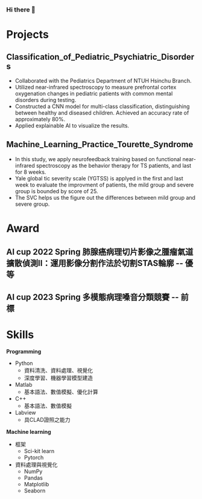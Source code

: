 ### Hi there 👋

<!--
**nicochang18/nicochang18** is a ✨ _special_ ✨ repository because its `README.md` (this file) appears on your GitHub profile.

Here are some ideas to get you started:

- 🔭 I’m currently working on ...
- 🌱 I’m currently learning ...
- 👯 I’m looking to collaborate on ...
- 🤔 I’m looking for help with ...
- 💬 Ask me about ...
- 📫 How to reach me: ...
- 😄 Pronouns: ...
- ⚡ Fun fact: ...
-->
# Projects
## Classification_of_Pediatric_Psychiatric_Disorders
- Collaborated with the Pediatrics Department of NTUH Hsinchu Branch.
- Utilized near-infrared spectroscopy to measure prefrontal cortex oxygenation changes in pediatric patients with common mental disorders during testing.
- Constructed a CNN model for multi-class classification, distinguishing between healthy and diseased children. Achieved an accuracy rate of approximately 80%.
- Applied explainable AI to visualize the results.

## Machine_Learning_Practice_Tourette_Syndrome
- In this study, we apply neurofeedback training based on functional near-infrared spectroscopy as the behavior therapy for TS patients, and last for 8 weeks.
- Yale global tic severity scale (YGTSS) is applyed in the first and last week to evaluate the improvment of patients, the mild group and severe group is bounded by score of 25.
- The SVC helps us the figure out the differences between mild group and severe group.

# Award
## AI cup 2022 Spring 肺腺癌病理切片影像之腫瘤氣道擴散偵測II：運用影像分割作法於切割STAS輪廓 -- 優等

## AI cup 2023 Spring 多模態病理嗓音分類競賽 -- 前標

# Skills
**Programming**
- Python
  - 資料清洗、資料處理、視覺化
  - 深度學習、機器學習模型建造
- Matlab
  - 基本語法、數值模擬、優化計算
- C++
  - 基本語法、數值模擬
- Labview
  - 具CLAD證照之能力
  
**Machine learning**
- 框架
  - Sci-kit learn
  - Pytorch
- 資料處理與視覺化
  - NumPy
  - Pandas
  - Matplotlib
  - Seaborn
